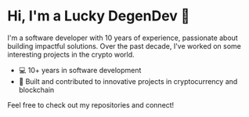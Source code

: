 # Hi, I'm a Lucky DegenDev 👋

I'm a software developer with 10 years of experience, passionate about building impactful solutions. Over the past decade, I've worked on some interesting projects in the crypto world.

- 💻 10+ years in software development
- 🚀 Built and contributed to innovative projects in cryptocurrency and blockchain

Feel free to check out my repositories and connect!
